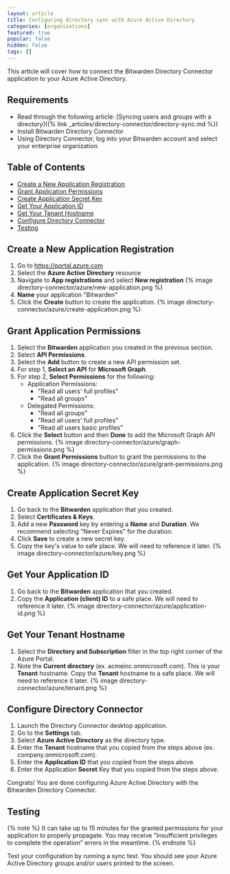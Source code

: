 ```yaml
---
layout: article
title: Configuring directory sync with Azure Active Directory
categories: [organizations]
featured: true
popular: false
hidden: false
tags: []
---
```


This article will cover how to connect the Bitwarden Directory Connector application to your Azure Active Directory.

## Requirements

- Read through the following article: [Syncing users and groups with a directory]({% link _articles/directory-connector/directory-sync.md %})
- Install Bitwarden Directory Connector
- Using Directory Connector, log into your Bitwarden account and select your enterprise organization

## Table of Contents

- [Create a New Application Registration](#create-a-new-application-registration)
- [Grant Application Permissions](#grant-application-permissions)
- [Create Application Secret Key](#create-application-secret-key)
- [Get Your Application ID](#get-your-application-id)
- [Get Your Tenant Hostname](#get-your-tenant-hostname)
- [Configure Directory Connector](#configure-directory-connector)
- [Testing](#testing)


## Create a New Application Registration

1. Go to <https://portal.azure.com>
2. Select the **Azure Active Directory** resource
3. Navigate to **App registrations** and select **New registration**
   {% image directory-connector/azure/new-application.png %}
4. **Name** your application "Bitwarden"
5. Click the **Create** button to create the application.
   {% image directory-connector/azure/create-application.png %}

## Grant Application Permissions

1. Select the **Bitwarden** application you created in the previous section.
2. Select **API Permissions**.
3. Select the **Add** button to create a new API permission set.
4. For step 1, **Select an API** for **Microsoft Graph**.
5. For step 2, **Select Permissions** for the following:
   - Application Permissions:
     - "Read all users' full profiles"
     - "Read all groups"
   - Delegated Permissions:
     - "Read all groups"
     - "Read all users' full profiles"
     - "Read all users basic profiles"
6. Click the **Select** button and then **Done** to add the Microsoft Graph API permissions.
   {% image directory-connector/azure/graph-permissions.png %}
7. Click the **Grant Permissions** button to grant the permissions to the application.
   {% image directory-connector/azure/grant-permissions.png %}

## Create Application Secret Key

1. Go back to the **Bitwarden** application that you created.
2. Select **Certificates & Keys**.
3. Add a new **Password** key by entering a **Name** and **Duration**. We recommend selecting "Never Expires" for the duration.
4. Click **Save** to create a new secret key.
5. Copy the key's value to safe place. We will need to reference it later.
   {% image directory-connector/azure/key.png %}

## Get Your Application ID

1. Go back to the **Bitwarden** application that you created.
2. Copy the **Application (client) ID** to a safe place.  We will need to reference it later.
   {% image directory-connector/azure/application-id.png %}

## Get Your Tenant Hostname

1. Select the **Directory and Subscription** filter in the top right corner of the Azure Portal.
2. Note the **Current directory** (ex. acmeinc.onmicrosoft.com). This is your **Tenant** hostname. Copy the **Tenant** hostname to a safe place. We will need to reference it later.
   {% image directory-connector/azure/tenant.png %}

## Configure Directory Connector

1. Launch the Directory Connector desktop application.
2. Go to the **Settings** tab.
3. Select **Azure Active Directory** as the directory type.
6. Enter the **Tenant** hostname that you copied from the steps above (ex. company.onmicrosoft.com).
7. Enter the **Application ID** that you copied from the steps above.
8. Enter the Application **Secret** Key that you copied from the steps above.

Congrats! You are done configuring Azure Active Directory with the Bitwarden Directory Connector.

## Testing

{% note %}
It can take up to 15 minutes for the granted permissions for your application to properly propagate. You may receive "Insufficient privileges to complete the operation" errors in the meantime.
{% endnote %}

Test your configuration by running a sync test. You should see your Azure Active Directory groups and/or users printed to the screen.
